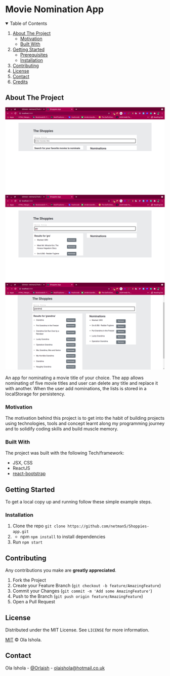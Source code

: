 <!-- Project Title -->
# Movie Nomination App

<!-- TABLE OF CONTENTS -->
<details open="open">
<summary>Table of Contents</summary>
<ol>
<li>
<a href="#about-the-project">About The Project</a>
<ul>
    <li><a href="#motivation">Motivation</a></li>
</ul>
<ul>
    <li><a href="#built-with">Built With</a></li>
</ul>
</li>
<li>
      <a href="#getting-started">Getting Started</a>
      <ul>
        <li><a href="#prerequisites">Prerequisites</a></li>
        <li><a href="#installation">Installation</a></li>
      </ul>
    </li>
<li><a href="#contributing">Contributing</a></li>
<li><a href="#license">License</a></li>
<li><a href="#contact">Contact</a></li>
<li><a href="#credits">Credits</a></li>
</ol>
</details>

<!-- About the Project -->
## About The Project
![movieApp screenshot](/public/imgs/movie-app.png)
![searching title screenshot-2](/public/imgs/fetching-title.png)
![nominations screenshot-3](/public/imgs/nominations.png)

An app for nominating a movie title of your choice. The app allows nominating of five movie titles and user can delete any title and replace it with another. When the user add nominations, the lists is stored in a localStorage for persistency.

### Motivation
The motivation behind this project is to get into the habit of building projects using technologies, tools and concept learnt along my programming journey and to solidify coding skills and build muscle memory.  

### Built With
The project was built with the following Tech/framework:
* JSX, CSS
* ReactJS
* [react-bootstrap](https://react-bootstrap.github.io/)

<!-- GETTING STARTED -->
## Getting Started
To get a local copy up and running follow these simple example steps.
### Installation

1. Clone the repo
   `git clone https://github.com/netman5/Shoppies-app.git`
2. * npm `npm install` to install dependencies
3. Run `npm start`

<!-- CONTRIBUTING -->
## Contributing
Any contributions you make are **greatly appreciated**.

1. Fork the Project
2. Create your Feature Branch (`git checkout -b feature/AmazingFeature`)
3. Commit your Changes (`git commit -m 'Add some AmazingFeature'`)
4. Push to the Branch (`git push origin feature/AmazingFeature`)
5. Open a Pull Request


<!-- LICENSE -->
## License

Distributed under the MIT License. See `LICENSE` for more information.

[MIT](https://choosealicense.com/licenses/mit/) © Ola Ishola.

<!-- CONTACT -->
## Contact

Ola Ishola - [@Orlaish](https://twitter.com/@Orlaish) - olaishola@hotmail.co.uk
